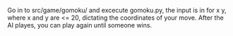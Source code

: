 Go in to src/game/gomoku/ and excecute gomoku.py, the input is in for x y, where x and y are <= 20, dictating the coordinates of your move. After the AI playes, you can play again until someone wins.
